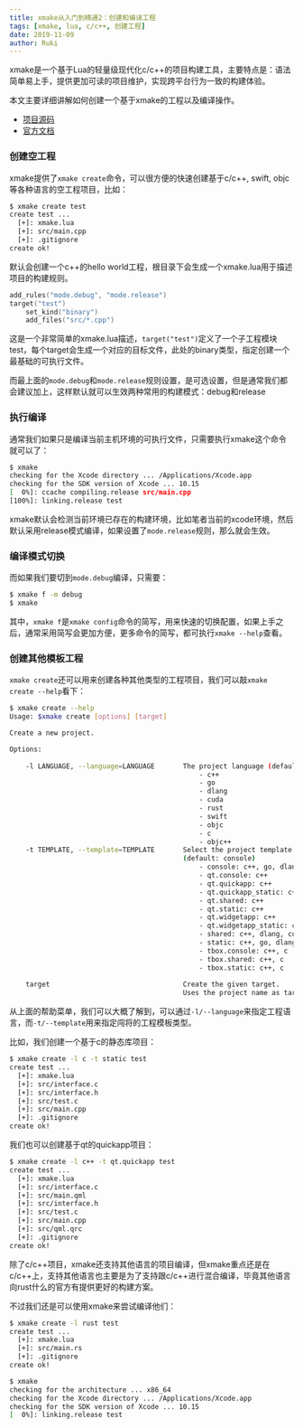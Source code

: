 ```yaml
---
title: xmake从入门到精通2：创建和编译工程
tags: [xmake, lua, c/c++, 创建工程]
date: 2019-11-09
author: Ruki
---
```


xmake是一个基于Lua的轻量级现代化c/c++的项目构建工具，主要特点是：语法简单易上手，提供更加可读的项目维护，实现跨平台行为一致的构建体验。

本文主要详细讲解如何创建一个基于xmake的工程以及编译操作。

* [项目源码](https://github.com/xmake-io/xmake)
* [官方文档](https://xmake.io/zh/)

### 创建空工程

xmake提供了`xmake create`命令，可以很方便的快速创建基于c/c++, swift, objc等各种语言的空工程项目，比如：

```bash
$ xmake create test
create test ...
  [+]: xmake.lua
  [+]: src/main.cpp
  [+]: .gitignore
create ok!
```

默认会创建一个c++的hello world工程，根目录下会生成一个xmake.lua用于描述项目的构建规则。

```lua
add_rules("mode.debug", "mode.release")
target("test")
    set_kind("binary")
    add_files("src/*.cpp") 
```






这是一个非常简单的xmake.lua描述，`target("test")`定义了一个子工程模块test，每个target会生成一个对应的目标文件，此处的binary类型，指定创建一个最基础的可执行文件。

而最上面的`mode.debug`和`mode.release`规则设置，是可选设置，但是通常我们都会建议加上，这样默认就可以生效两种常用的构建模式：debug和release

### 执行编译

通常我们如果只是编译当前主机环境的可执行文件，只需要执行xmake这个命令就可以了：

```bash
$ xmake
checking for the Xcode directory ... /Applications/Xcode.app
checking for the SDK version of Xcode ... 10.15
[  0%]: ccache compiling.release src/main.cpp
[100%]: linking.release test
```

xmake默认会检测当前环境已存在的构建环境，比如笔者当前的xcode环境，然后默认采用release模式编译，如果设置了`mode.release`规则，那么就会生效。

### 编译模式切换

而如果我们要切到`mode.debug`编译，只需要：

```bash
$ xmake f -m debug
$ xmake
```

其中，`xmake f`是`xmake config`命令的简写，用来快速的切换配置，如果上手之后，通常采用简写会更加方便，更多命令的简写，都可执行`xmake --help`查看。 

### 创建其他模板工程

`xmake create`还可以用来创建各种其他类型的工程项目，我们可以敲`xmake create --help`看下：

```bash
$ xmake create --help
Usage: $xmake create [options] [target]

Create a new project.

Options: 
                                           
    -l LANGUAGE, --language=LANGUAGE       The project language (default: c++)
                                               - c++
                                               - go
                                               - dlang
                                               - cuda
                                               - rust
                                               - swift
                                               - objc
                                               - c
                                               - objc++
    -t TEMPLATE, --template=TEMPLATE       Select the project template id or name of the given language. 
                                           (default: console)
                                               - console: c++, go, dlang, cuda, rust, swift, objc, c, objc++
                                               - qt.console: c++
                                               - qt.quickapp: c++
                                               - qt.quickapp_static: c++
                                               - qt.shared: c++
                                               - qt.static: c++
                                               - qt.widgetapp: c++
                                               - qt.widgetapp_static: c++
                                               - shared: c++, dlang, cuda, c
                                               - static: c++, go, dlang, cuda, rust, c
                                               - tbox.console: c++, c
                                               - tbox.shared: c++, c
                                               - tbox.static: c++, c
                                           
    target                                 Create the given target.
                                           Uses the project name as target if not exists.
```

从上面的帮助菜单，我们可以大概了解到，可以通过`-l/--language`来指定工程语言，而`-t/--template`用来指定闯将的工程模板类型。

比如，我们创建一个基于c的静态库项目：

```bash
$ xmake create -l c -t static test
create test ...
  [+]: xmake.lua
  [+]: src/interface.c
  [+]: src/interface.h
  [+]: src/test.c
  [+]: src/main.cpp
  [+]: .gitignore
create ok!
```

我们也可以创建基于qt的quickapp项目：

```bash
$ xmake create -l c++ -t qt.quickapp test
create test ...
  [+]: xmake.lua
  [+]: src/interface.c
  [+]: src/main.qml
  [+]: src/interface.h
  [+]: src/test.c
  [+]: src/main.cpp
  [+]: src/qml.qrc
  [+]: .gitignore
create ok!
```

除了c/c++项目，xmake还支持其他语言的项目编译，但xmake重点还是在c/c++上，支持其他语言也主要是为了支持跟c/c++进行混合编译，毕竟其他语言向rust什么的官方有提供更好的构建方案。

不过我们还是可以使用xmake来尝试编译他们：

```bash
$ xmake create -l rust test
create test ...
  [+]: xmake.lua
  [+]: src/main.rs
  [+]: .gitignore
create ok!
```

```bash
$ xmake
checking for the architecture ... x86_64
checking for the Xcode directory ... /Applications/Xcode.app
checking for the SDK version of Xcode ... 10.15
[  0%]: linking.release test
```
